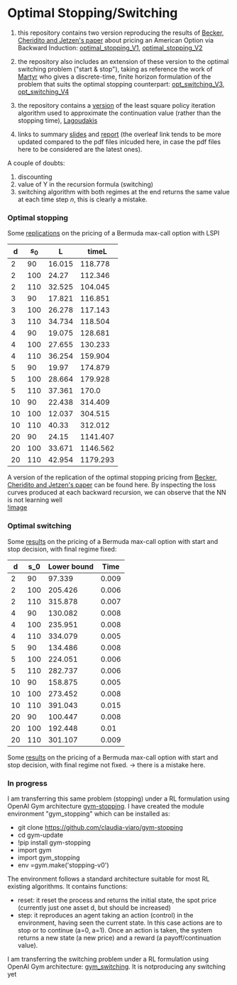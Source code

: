# Optimal Stopping/Switching
1) this repository contains two version reproducing the results of [Becker, Cheridito and Jetzen's paper](https://www.jmlr.org/papers/volume20/18-232/18-232.pdf) about pricing an American Option via Backward Induction: [optimal_stopping_V1](https://github.com/claudia-viaro/optimal_stopping-switching/blob/main/optimal_stopping_V1.ipynb), [optimal_stopping_V2](https://github.com/claudia-viaro/optimal_stopping-switching/blob/main/optimal_stopping_V2.ipynb)

2) the repository also includes an extension of these version to the optimal switching problem ("start & stop"), taking as reference the work of [Martyr](https://www.jstor.org/stable/44985404) who gives a discrete-time, finite horizon formulation of the problem that suits the optimal stopping counterpart: [opt_switching_V3](https://github.com/claudia-viaro/optimal_stopping-switching/blob/main/opt_switching_V3.ipynb), [opt_switching_V4](https://github.com/claudia-viaro/optimal_stopping-switching/blob/main/opt_switching_V4.ipynb)

3) the repository contains a [version](https://github.com/claudia-viaro/optimal_stopping-switching/blob/main/LSPI_V1.ipynb) of the least square policy iteration algorithm used to approximate the continuation value (rather than the stopping time), [Lagoudakis](https://www2.cs.duke.edu/research/AI/LSPI/nips01.pdf)

4) links to summary [slides](https://www.overleaf.com/read/wzbgsfncsrgs) and [report](https://www.overleaf.com/project/627d0a7d14dde7bb79b7c757) (the overleaf link tends to be more updated compared to the pdf files inlcuded here, in case the pdf files here to be considered are the latest ones).

A couple of doubts:
1. discounting
2. value of Y in the recursion formula (switching)
3. switching algorithm with both regimes at the end returns the same value at each time step $n$, this is clearly a mistake.

### Optimal stopping 
Some [replications](https://github.com/claudia-viaro/optimal_stopping-switching/blob/main/opt_switching_V3.ipynb) on the pricing of a Bermuda max-call option with LSPI

| d |  $s_0$  |   L       |   timeL    | 
|---|---------|-----------|------------|
|2  |    90   |    16.015 |    118.778 |  
|2  |    100  |    24.27  |    112.346 |  
|2  |    110  |    32.525 |    104.045 |  
|3  |    90   |    17.821 |    116.851 |  
|3  |    100  |    26.278 |    117.143 |  
|3  |    110  |    34.734 |    118.504 |  
|4  |    90   |    19.075 |    128.681 |  
|4  |    100  |    27.655 |    130.233 |  
|4  |    110  |    36.254 |    159.904 |  
|5  |    90   |    19.97  |    174.879 |  
|5  |    100  |    28.664 |    179.928 |  
|5  |    110  |    37.361 |    170.0   |  
|10 |    90   |    22.438 |    314.409 |  
|10 |    100  |    12.037 |    304.515 |  
|10 |    110  |    40.33  |    312.012 |  
|20 |    90   |    24.15  |    1141.407|  
|20 |    100  |    33.671 |    1146.562|  
|20 |    110  |    42.954 |    1179.293| 

A version of the replication of the optimal stopping pricing from [Becker, Cheridito and Jetzen's paper](https://www.jmlr.org/papers/volume20/18-232/18-232.pdf) can be found here. By inspecting the loss curves produced at each backward recursion, we can observe that the NN is not learning well <br />
[!image](https://github.com/claudia-viaro/optimal_stopping-switching/blob/main/figures/loss_curves_optStopping.png)

### Optimal switching

Some [results](https://github.com/claudia-viaro/optimal_stopping-switching/blob/main/opt_switching_V3.ipynb) on the pricing of a Bermuda max-call option with start and stop decision, with final regime fixed:

| d  | s_0 | Lower bound | Time  |
|----|-----|-------------|-------|
| 2  | 90  | 97.339      | 0.009 |
| 2  | 100 | 205.426     | 0.006 |
| 2  | 110 | 315.878     | 0.007 |
| 4  | 90  | 130.082     | 0.008 |
| 4  | 100 | 235.951     | 0.008 |
| 4  | 110 | 334.079     | 0.005 |
| 5  | 90  | 134.486     | 0.008 |
| 5  | 100 | 224.051     | 0.006 |
| 5  | 110 | 282.737     | 0.006 |
| 10 | 90  | 158.875     | 0.005 |
| 10 | 100 | 273.452     | 0.008 |
| 10 | 110 | 391.043     | 0.015 |
| 20 | 90  | 100.447     | 0.008 |
| 20 | 100 | 192.448     | 0.01  |
| 20 | 110 | 301.107     | 0.009 |

Some [results](https://github.com/claudia-viaro/optimal_stopping-switching/blob/main/opt_switching_V4.ipynb) on the pricing of a Bermuda max-call option with start and stop decision, with final regime not fixed. $\rightarrow$ there is a mistake here.

### In progress
I am transferring this same problem (stopping) under a RL formulation using OpenAI Gym architecture [gym-stopping](https://github.com/claudia-viaro/gym-stopping). I have created the module environment "gym_stopping" which can be installed as:
- git clone https://github.com/claudia-viaro/gym-stopping
- cd gym-update
- !pip install gym-stopping
- import gym
- import gym_stopping
- env =gym.make('stopping-v0')

The environment follows a standard architecture suitable for most RL existing algorithms.
It contains functions:
- reset: it reset the process and returns the initial state, the spot price (currently just one asset d, but should be increased)
- step: it reproduces an agent taking an action (control) in the environment, having seen the current state. In this case actions are to stop or to continue (a=0, a=1). Once an action is taken, the system returns a new state (a new price) and a reward (a payoff/continuation value).

I am transferring the switching problem under a RL formulation using OpenAI Gym architecture: [gym_switching](https://github.com/claudia-viaro/gym_switching). It is notproducing any switching yet
